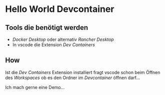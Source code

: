 # Hello World Devcontainer

## Tools die benötigt werden

* *Docker Desktop* oder alternativ *Rancher Desktop*
* In vscode die Extension *Dev Containers*

## How

Ist die *Dev Containers* Extension installiert fragt vscode schon beim Öffnen des *Workspaces* ob es den Ordner im *Devcontainer* öffnen darf...

Ich mach gerne eine Demo...